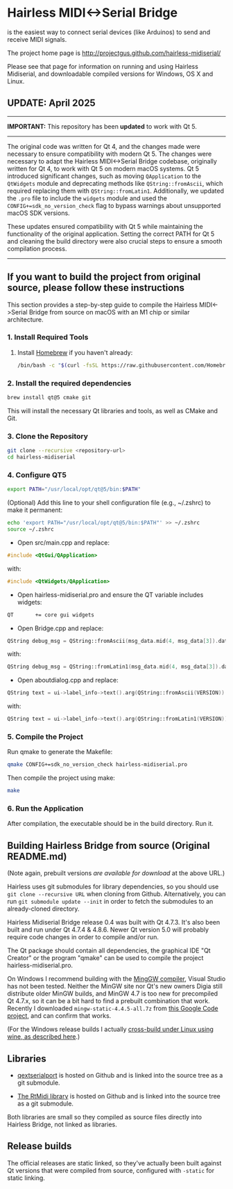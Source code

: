 # Hairless MIDI<->Serial Bridge

is the easiest way to connect serial devices (like Arduinos) to send and receive MIDI signals.

The project home page is <http://projectgus.github.com/hairless-midiserial/>

Please see that page for information on running and using Hairless Midiserial, and downloadable compiled versions for Windows, OS X and Linux.

## UPDATE: April 2025

---

**IMPORTANT:** This repository has been **updated** to work with Qt 5.

---

The original code was written for Qt 4, and the changes made were necessary to ensure compatibility with modern Qt 5.
The changes were necessary to adapt the Hairless MIDI<->Serial Bridge codebase, originally written for Qt 4, to work with Qt 5 on modern macOS systems. Qt 5 introduced significant changes, such as moving `QApplication` to the `QtWidgets` module and deprecating methods like `QString::fromAscii`, which required replacing them with `QString::fromLatin1`. Additionally, we updated the `.pro` file to include the `widgets` module and used the `CONFIG+=sdk_no_version_check` flag to bypass warnings about unsupported macOS SDK versions.

These updates ensured compatibility with Qt 5 while maintaining the functionality of the original application. Setting the correct PATH for Qt 5 and cleaning the build directory were also crucial steps to ensure a smooth compilation process.

---

## If you want to build the project from original source, please follow these instructions

This section provides a step-by-step guide to compile the Hairless MIDI<->Serial Bridge from source on macOS with an M1 chip or similar architecture.

### 1. Install Required Tools

1. Install [Homebrew](https://brew.sh/) if you haven't already:

   ```sh
   /bin/bash -c "$(curl -fsSL https://raw.githubusercontent.com/Homebrew/install/HEAD/install.sh)"

### 2. Install the required dependencies

   ```sh
   brew install qt@5 cmake git
   ```

This will install the necessary Qt libraries and tools, as well as CMake and Git.

### 3. Clone the Repository

```bash
git clone --recursive <repository-url>
cd hairless-midiserial
```

### 4. Configure QT5

```bash
export PATH="/usr/local/opt/qt@5/bin:$PATH"
```

(Optional) Add this line to your shell configuration file (e.g., ~/.zshrc) to make it permanent:

```bash
echo 'export PATH="/usr/local/opt/qt@5/bin:$PATH"' >> ~/.zshrc
source ~/.zshrc
```

- Open src/main.cpp and replace:

```cpp
#include <QtGui/QApplication>
```

with:

```cpp
#include <QtWidgets/QApplication>
```

- Open hairless-midiserial.pro and ensure the QT variable includes widgets:

```bash
QT       += core gui widgets
```

- Open Bridge.cpp and replace:

```cpp
QString debug_msg = QString::fromAscii(msg_data.mid(4, msg_data[3]).data());
```

with:

```cpp
QString debug_msg = QString::fromLatin1(msg_data.mid(4, msg_data[3]).data());
```

- Open aboutdialog.cpp and replace:

```cpp
QString text = ui->label_info->text().arg(QString::fromAscii(VERSION)).arg(QString::fromAscii(__DATE__));
```

with:

```cpp
QString text = ui->label_info->text().arg(QString::fromLatin1(VERSION)).arg(QString::fromLatin1(__DATE__));        
```

### 5. Compile the Project

Run qmake to generate the Makefile:

```bash
qmake CONFIG+=sdk_no_version_check hairless-midiserial.pro
```

Then compile the project using make:

```bash
make
```

### 6. Run the Application

After compilation, the executable should be in the build directory. Run it.

## Building Hairless Bridge from source (Original README.md)

(Note again, prebuilt versions *are available for download* at the above URL.)

Hairless uses git submodules for library dependencies, so you should use `git clone --recursive URL` when cloning from Github. Alternatively, you can run `git submodule update --init` in order to fetch the submodules to an already-cloned directory.

Hairless Midiserial Bridge release 0.4 was built with Qt 4.7.3. It's also been built and run under Qt 4.7.4 & 4.8.6. Newer Qt version 5.0 will probably require code changes in order to compile and/or run.

The Qt package should contain all dependencies, the graphical IDE "Qt Creator" or the program "qmake" can be used to compile the project hairless-midiserial.pro.

On Windows I recommend building with the [MingGW compiler](http://www.mingw.org/), Visual Studio has not been tested. Neither the MinGW site nor Qt's new owners Digia still distribute older MinGW builds, and MinGW 4.7 is too new for precompiled Qt 4.7.x, so it can be a bit hard to find a prebuilt combination that work. Recently I downloaded `mingw-static-4.4.5-all.7z` from [this Google Code project](https://code.google.com/p/qp-gcc/downloads/list), and can confirm that works.

(For the Windows release builds I actually [cross-build under Linux using wine, as described here](http://projectgus.com/2011/09/developing-qt-apps-for-windows-using-linux-wine/).)

## Libraries

- [qextserialport](https://code.google.com/p/qextserialport/) is hosted on Github and is linked into the source tree as a git submodule.

- [The RtMidi library](https://github.com/thestk/rtmidi) is hosted on Github and is linked into the source tree as a git submodule.

Both libraries are small so they compiled as source files directly into Hairless Bridge, not linked as libraries.

## Release builds

The official releases are static linked, so they've actually been built against Qt versions that were compiled from source, configured with `-static` for static linking.
